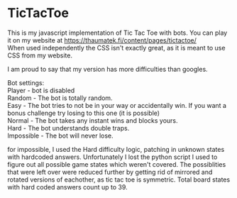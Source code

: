 # TicTacToe  
  
This is my javascript implementation of Tic Tac Toe with bots. You can play it on my website at https://thaumatek.fi/content/pages/tictactoe/  
When used independently the CSS isn't exactly great, as it is meant to use CSS from my website.  
  
I am proud to say that my version has more difficulties than googles.  
  
Bot settings:  
Player - bot is disabled  
Random - The bot is totally random.  
Easy - The bot tries to not be in your way or accidentally win. If you want a bonus challenge try losing to this one (it is possible)  
Normal - The bot takes any instant wins and blocks yours.  
Hard - The bot understands double traps.  
Impossible - The bot will never lose.  
  
for impossible, I used the Hard difficulty logic, patching in unknown states with hardcoded answers. Unfortunately I lost the python script I used to figure out all possible game states which weren't covered. The possiblities that were left over were reduced further by getting rid of mirrored and rotated versions of eachother, as tic tac toe is symmetric. Total board states with hard coded answers count up to 39.  